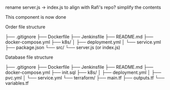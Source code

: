 rename server.js -> index.js to align with Rafi's repo?
simplify the contents

This component is now done




Order file structure

├── .gitignore
├── Dockerfile
├── Jenkinsfile
├── README.md
├── docker-compose.yml
├── k8s/
│   ├── deployment.yml
│   └── service.yml
├── package.json
└── src/
    └── server.js (or index.js)

Database file structure

├── .gitignore
├── Dockerfile
├── Jenkinsfile
├── README.md
├── docker-compose.yml
├── init.sql
├── k8s/
│   ├── deployment.yml
│   ├── pvc.yml
│   └── service.yml
└── terraform/
    ├── main.tf
    ├── outputs.tf
    └── variables.tf